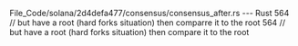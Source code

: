 File_Code/solana/2d4defa477/consensus/consensus_after.rs --- Rust
564     // but have a root (hard forks situation) then comparre it to the root                                                                               564     // but have a root (hard forks situation) then compare it to the root

